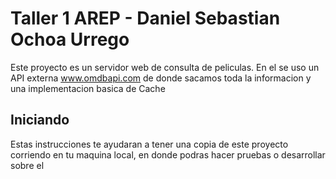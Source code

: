 # Taller 1 AREP - Daniel Sebastian Ochoa Urrego

Este proyecto es un servidor web de consulta de peliculas. En el se uso un API externa www.omdbapi.com de donde sacamos toda la informacion y una implementacion basica de Cache

## Iniciando

Estas instrucciones te ayudaran a tener una copia de este proyecto corriendo en tu maquina local, en donde podras hacer pruebas o desarrollar sobre el 

